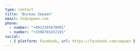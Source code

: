 ```yaml
---
type: contact
title: "Bureau Sepaen"
email: hi@sepaen.com
phone:
  - number: "+4912345678901"
  - number: "+3398765432101"
social:
  - { platform: Facebook, url: https://facebook.com/sepaen }
---
```

